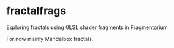 # fractalfrags
Exploring fractals using GLSL shader fragments in Fragmentarium

For now mainly Mandelbox fractals.